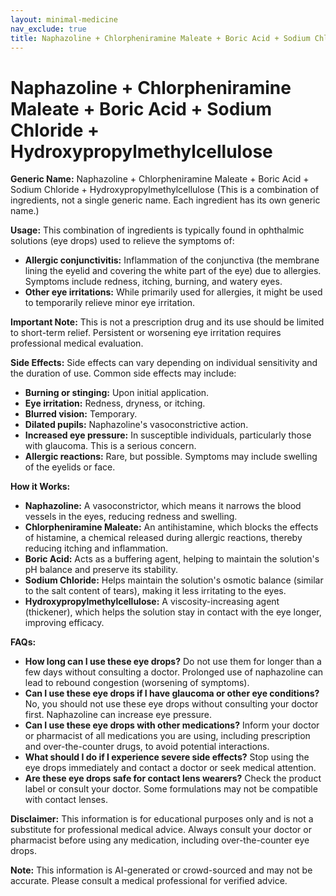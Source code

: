 ```yaml
---
layout: minimal-medicine
nav_exclude: true
title: Naphazoline + Chlorpheniramine Maleate + Boric Acid + Sodium Chloride + Hydroxypropylmethylcellulose
---
```


# Naphazoline + Chlorpheniramine Maleate + Boric Acid + Sodium Chloride + Hydroxypropylmethylcellulose

**Generic Name:** Naphazoline + Chlorpheniramine Maleate + Boric Acid + Sodium Chloride + Hydroxypropylmethylcellulose (This is a combination of ingredients, not a single generic name.  Each ingredient has its own generic name.)

**Usage:** This combination of ingredients is typically found in ophthalmic solutions (eye drops) used to relieve the symptoms of:

* **Allergic conjunctivitis:**  Inflammation of the conjunctiva (the membrane lining the eyelid and covering the white part of the eye) due to allergies.  Symptoms include redness, itching, burning, and watery eyes.
* **Other eye irritations:**  While primarily used for allergies, it might be used to temporarily relieve minor eye irritation.

**Important Note:** This is not a prescription drug and its use should be limited to short-term relief.  Persistent or worsening eye irritation requires professional medical evaluation.


**Side Effects:**  Side effects can vary depending on individual sensitivity and the duration of use. Common side effects may include:

* **Burning or stinging:**  Upon initial application.
* **Eye irritation:** Redness, dryness, or itching.
* **Blurred vision:** Temporary.
* **Dilated pupils:**  Naphazoline's vasoconstrictive action.
* **Increased eye pressure:**  In susceptible individuals, particularly those with glaucoma. This is a serious concern.
* **Allergic reactions:**  Rare, but possible.  Symptoms may include swelling of the eyelids or face.


**How it Works:**

* **Naphazoline:** A vasoconstrictor, which means it narrows the blood vessels in the eyes, reducing redness and swelling.
* **Chlorpheniramine Maleate:** An antihistamine, which blocks the effects of histamine, a chemical released during allergic reactions, thereby reducing itching and inflammation.
* **Boric Acid:** Acts as a buffering agent, helping to maintain the solution's pH balance and preserve its stability.
* **Sodium Chloride:**  Helps maintain the solution's osmotic balance (similar to the salt content of tears), making it less irritating to the eyes.
* **Hydroxypropylmethylcellulose:** A viscosity-increasing agent (thickener), which helps the solution stay in contact with the eye longer, improving efficacy.


**FAQs:**

* **How long can I use these eye drops?**  Do not use them for longer than a few days without consulting a doctor. Prolonged use of naphazoline can lead to rebound congestion (worsening of symptoms).
* **Can I use these eye drops if I have glaucoma or other eye conditions?** No, you should not use these eye drops without consulting your doctor first. Naphazoline can increase eye pressure.
* **Can I use these eye drops with other medications?** Inform your doctor or pharmacist of all medications you are using, including prescription and over-the-counter drugs, to avoid potential interactions.
* **What should I do if I experience severe side effects?** Stop using the eye drops immediately and contact a doctor or seek medical attention.
* **Are these eye drops safe for contact lens wearers?**  Check the product label or consult your doctor.  Some formulations may not be compatible with contact lenses.


**Disclaimer:** This information is for educational purposes only and is not a substitute for professional medical advice. Always consult your doctor or pharmacist before using any medication, including over-the-counter eye drops.


**Note:** This information is AI-generated or crowd-sourced and may not be accurate. Please consult a medical professional for verified advice.
